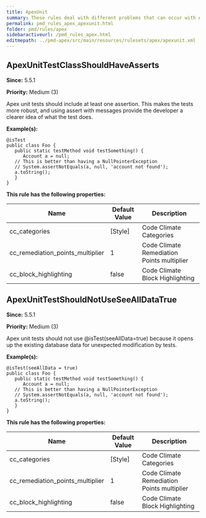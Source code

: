```yaml
---
title: ApexUnit
summary: These rules deal with different problems that can occur with Apex unit tests.
permalink: pmd_rules_apex_apexunit.html
folder: pmd/rules/apex
sidebaractiveurl: /pmd_rules_apex.html
editmepath: ../pmd-apex/src/main/resources/rulesets/apex/apexunit.xml
---
```

## ApexUnitTestClassShouldHaveAsserts

**Since:** 5.5.1

**Priority:** Medium (3)

Apex unit tests should include at least one assertion.  This makes the tests more robust, and using assert
            with messages provide the developer a clearer idea of what the test does.

**Example(s):**

```
@isTest
public class Foo {
   public static testMethod void testSomething() {
      Account a = null;
   // This is better than having a NullPointerException
   // System.assertNotEquals(a, null, 'account not found');
   a.toString();
   }
}
```

**This rule has the following properties:**

|Name|Default Value|Description|
|----|-------------|-----------|
|cc_categories|[Style]|Code Climate Categories|
|cc_remediation_points_multiplier|1|Code Climate Remediation Points multiplier|
|cc_block_highlighting|false|Code Climate Block Highlighting|

## ApexUnitTestShouldNotUseSeeAllDataTrue

**Since:** 5.5.1

**Priority:** Medium (3)

Apex unit tests should not use @isTest(seeAllData=true) because it opens up the existing database data for unexpected modification by tests.

**Example(s):**

```
@isTest(seeAllData = true)
public class Foo {
   public static testMethod void testSomething() {
      Account a = null;
   // This is better than having a NullPointerException
   // System.assertNotEquals(a, null, 'account not found');
   a.toString();
   }
}
```

**This rule has the following properties:**

|Name|Default Value|Description|
|----|-------------|-----------|
|cc_categories|[Style]|Code Climate Categories|
|cc_remediation_points_multiplier|1|Code Climate Remediation Points multiplier|
|cc_block_highlighting|false|Code Climate Block Highlighting|

